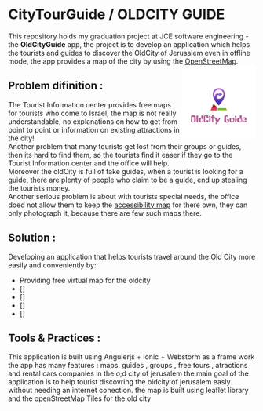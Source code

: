 # CityTourGuide / OLDCITY GUIDE
  This repository holds  my graduation project at JCE software engineering - the **OldCityGuide** app, the project is to develop an application which helps the tourists and guides to discover the OldCity of Jerusalem even in offline mode, the app provides a map of the city by using the [OpenStreetMap](https://www.openstreetmap.org/#map=19/31.77659/35.22732).
<img align = "right" src = "https://github.com/linaza/CityTourGuide/blob/master/ab.png" width = 30%>

## Problem difinition :
  The Tourist Information center provides free maps for tourists who come to Israel, the map is not really understandable, no explanations on how to get from point to point or information on existing attractions in the city!<br/>
Another problem that many tourists get lost from their groups or guides, then its hard to find them, so the tourists find it easer if they go to the Tourist Information center and the office will help. <br/>
Moreover the oldCity is full of fake guides, when a tourist is looking for a guide, there are plenty of people who claim to be a guide, end up stealing the tourists money.<br/>
Another serious problem is about with tourists special needs, the office doed not allow them to keep the [accessibility map](https://mfa.gov.il/MFA/IsraelExperience/Experience2016/AccessibilityMap.jpg) for there own, they can only photograph it, because there are few such maps there.
## Solution :
Developing an application that helps tourists travel around the Old City more easily and conveniently by:
- Providing free virtual map for the oldcity
- []
- []
- []
- []
## Tools & Practices :
This application is built using Angulerjs + ionic + Webstorm as a frame work 
the app has many features : maps, guides , groups , free tours , atractions and rental cars companies in the o;d city of jerusalem
the main goal of the application is to help tourist discovring the oldcity of jerusalem easly without needing an internet conection.
the map is built using leaflet library and the openStreetMap Tiles for the old city 

